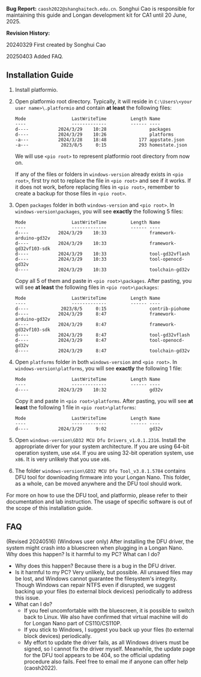 **Bug Report:** `caosh2022@shanghaitech.edu.cn`. Songhui Cao is responsible for maintaining this guide and Longan development kit for CA1 until 20 June, 2025.

**Revision History:**

20240329 First created by Songhui Cao

20250403 Added FAQ.

## Installation Guide

1. Install platformio.

2. Open platformio root directory. Typically, it will reside in `C:\Users\<your user name>\.platformio` and contain **at least** the following files:

   ```
   Mode                 LastWriteTime         Length Name
   ----                 -------------         ------ ----
   d----           2024/3/29    10:28                packages
   d----           2024/3/29    10:26                platforms
   -a---           2024/3/28    18:48            177 appstate.json
   -a---            2023/8/5     0:15            293 homestate.json
   ```

   We will use `<pio root>` to represent platformio root directory from now on.

   If any of the files or folders in `windows-version` already exists in `<pio root>`, first try not to replace the file in `<pio root>` and see if it works. If it does not work, before replacing files in `<pio root>`, remember to create a backup for those files in `<pio root>`.

3. Open `packages` folder in both `windows-version` and `<pio root>`. In `windows-version\packages`, you will see **exactly** the following 5 files:

   ```
   Mode                 LastWriteTime         Length Name
   ----                 -------------         ------ ----
   d----           2024/3/29    10:33                framework-arduino-gd32v
   d----           2024/3/29    10:33                framework-gd32vf103-sdk
   d----           2024/3/29    10:33                tool-gd32vflash
   d----           2024/3/29    10:33                tool-openocd-gd32v
   d----           2024/3/29    10:33                toolchain-gd32v
   ```

   Copy all 5 of them and paste in `<pio root>\packages`. After pasting, you will see **at least** the following files in `<pio root>\packages`:

   ```
   Mode                 LastWriteTime         Length Name
   ----                 -------------         ------ ----
   d----            2023/8/5     0:15                contrib-piohome
   d----           2024/3/29     8:47                framework-arduino-gd32v
   d----           2024/3/29     8:47                framework-gd32vf103-sdk
   d----           2024/3/29     8:47                tool-gd32vflash
   d----           2024/3/29     8:47                tool-openocd-gd32v
   d----           2024/3/29     8:47                toolchain-gd32v
   ```

4. Open `platforms` folder in both `windows-version` and `<pio root>`. In `windows-version\platforms`, you will see **exactly** the following 1 file:

   ```
   Mode                 LastWriteTime         Length Name
   ----                 -------------         ------ ----
   d----           2024/3/29    10:32                gd32v
   ```

   Copy it and paste in `<pio root>\platforms`. After pasting, you will see **at least** the following 1 file in `<pio root>\platforms`:

   ```
   Mode                 LastWriteTime         Length Name
   ----                 -------------         ------ ----
   d----           2024/3/29     9:02                gd32v
   ```

5. Open `windows-version\GD32 MCU Dfu Drivers_v1.0.1.2316`. Install the appropriate driver for your system architecture. If you are using 64-bit operation system, use `x64`. If you are using 32-bit operation system, use `x86`. It is very unlikely that you use `x86`.

6. The folder `windows-version\GD32 MCU Dfu Tool_v3.8.1.5784` contains DFU tool for downloading firmware into your Longan Nano. This folder, as a whole, can be moved anywhere and the DFU tool should work. 

For more on how to use the DFU tool, and platformio, please refer to their documentation and lab instruction. The usage of specific software is out of the scope of this installation guide.

## FAQ

(Revised 20240516) (Windows user only) After installing the DFU driver, the system might crash into a bluescreen when plugging in a Longan Nano. Why does this happen? Is it harmful to my PC? What can I do?

- Why does this happen? Because there is a bug in the DFU driver.
- Is it harmful to my PC? Very unlikely, but possible. All unsaved files may be lost, and Windows cannot guarantee the filesystem's integrity. Though Windows can repair NTFS even if disrupted, we suggest backing up your files (to external block devices) periodically to address this issue.
- What can I do?
  - If you feel uncomfortable with the bluescreen, it is possible to switch back to Linux. We also have confirmed that virtual machine will do for Longan Nano part of CS110/CS110P.
  - If you stick to Windows, I suggest you back up your files (to external block devices) periodically. 
  - My effort to update the driver fails, as all Windows drivers must be signed, so I cannot fix the driver myself. Meanwhile, the update page for the DFU tool appears to be 404, so the official updating procedure also fails. Feel free to email me if anyone can offer help (caosh2022).

